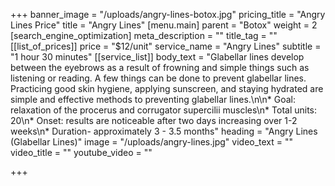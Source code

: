 +++
banner_image = "/uploads/angry-lines-botox.jpg"
pricing_title = "Angry Lines Price"
title = "Angry Lines"
[menu.main]
parent = "Botox"
weight = 2
[search_engine_optimization]
meta_description = ""
title_tag = ""
[[list_of_prices]]
price = "$12/unit"
service_name = "Angry Lines"
subtitle = "1 hour 30 minutes"
[[service_list]]
body_text = "Glabellar lines develop between the eyebrows as a result of frowning and simple things such as listening or reading. A few things can be done to prevent glabellar lines. Practicing good skin hygiene, applying sunscreen, and staying hydrated are simple and effective methods to preventing glabellar lines.\n\n* Goal: relaxation of the procerus and corrugator supercilii muscles\n* Total units: 20\n* Onset: results are noticeable after two days increasing over 1-2 weeks\n* Duration- approximately 3 - 3.5 months"
heading = "Angry Lines (Glabellar Lines)"
image = "/uploads/angry-lines.jpg"
video_text = ""
video_title = ""
youtube_video = ""

+++
